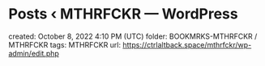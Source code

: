 # Posts ‹ MTHRFCKR — WordPress

created: October 8, 2022 4:10 PM (UTC)
folder: BOOKMRKS-MTHRFCKR / MTHRFCKR
tags: MTHRFCKR
url: https://ctrlaltback.space/mthrfckr/wp-admin/edit.php